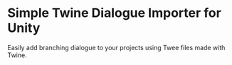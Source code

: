 # Simple Twine Dialogue Importer for Unity
 Easily add branching dialogue to your projects using Twee files made with Twine.
